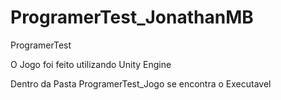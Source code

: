 # ProgramerTest_JonathanMB
 ProgramerTest 
 
O Jogo foi feito utilizando Unity Engine

Dentro da Pasta ProgramerTest_Jogo se encontra o Executavel
